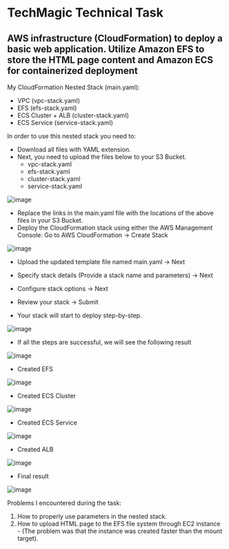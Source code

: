 # TechMagic Technical Task
## AWS infrastructure (CloudFormation) to deploy a basic web application. Utilize Amazon EFS to store the HTML page content and Amazon ECS for containerized deployment
My CloudFormation Nested Stack (main.yaml):
- VPC (vpc-stack.yaml)
- EFS (efs-stack.yaml)
- ECS Cluster + ALB (cluster-stack.yaml)
- ECS Service (service-stack.yaml)

In order to use this nested stack you need to:
- Download all files with YAML extension. 
- Next, you need to upload the files below to your S3 Bucket.
  - vpc-stack.yaml
  - efs-stack.yaml
  - cluster-stack.yaml
  - service-stack.yaml

![image](https://github.com/siyotsu/tm-devops-trainee-task/assets/109180406/fe132bb0-2afd-4383-8be7-9569039540c6)

- Replace the links in the main.yaml file with the locations of the above files in your S3 Bucket.
- Deploy the CloudFormation stack using either the AWS Management Console:
  Go to AWS CloudFormation -> Create Stack
  
![image](https://github.com/siyotsu/tm-devops-trainee-task/assets/109180406/9cfd08ec-4bc7-4e24-9ecb-9558f750874f)
  
- Upload the updated template file named main.yaml -> Next

- Specify stack details (Provide a stack name and parameters) -> Next

- Configure stack options -> Next

- Review your stack -> Submit

- Your stack will start to deploy step-by-step.
  
![image](https://github.com/siyotsu/tm-devops-trainee-task/assets/109180406/6c512d25-ac75-45a8-9d9c-7fe2f2a59a7e)

- If all the steps are successful, we will see the following result

![image](https://github.com/siyotsu/tm-devops-trainee-task/assets/109180406/9a147fb8-7259-449d-bb3e-af5ec0f32f5d)

- Created EFS

![image](https://github.com/siyotsu/tm-devops-trainee-task/assets/109180406/bf173a78-d503-405b-b1ed-bf63477c0334)

- Created ECS Cluster

![image](https://github.com/siyotsu/tm-devops-trainee-task/assets/109180406/0048c08c-c4f5-44df-bdd6-8a47ecb76982)

- Created ECS Service

![image](https://github.com/siyotsu/tm-devops-trainee-task/assets/109180406/4616b723-7cc9-443e-9a84-c914fa9544f5)

- Created ALB

![image](https://github.com/siyotsu/tm-devops-trainee-task/assets/109180406/ba609ca5-0309-45bb-813d-d70228cb953e)

- Final result

![image](https://github.com/siyotsu/tm-devops-trainee-task/assets/109180406/6988232b-539c-43ef-8db8-a9761ced08b5)

Problems I encountered during the task:
1) How to properly use parameters in the nested stack.
2) How to upload HTML page to the EFS file system through EC2 instance - (The problem was that the instance was created faster than the mount target).

